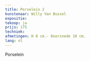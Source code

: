 ```yaml
---
title: Porselein 2
kunstenaar: Willy Van Bussel
expositie: 
tekoop: ja
prijs: 175
techniek: 
afmetingen: H 8 cm.- Doorsnede 10 cm.
lang: nl
---
```


Porselein